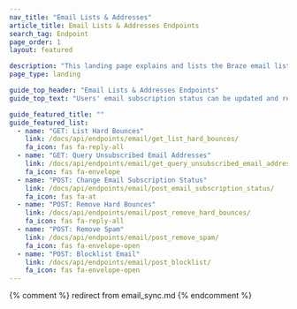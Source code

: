 ```yaml
---
nav_title: "Email Lists & Addresses"
article_title: Email Lists & Addresses Endpoints
search_tag: Endpoint
page_order: 1
layout: featured

description: "This landing page explains and lists the Braze email lists and addresses endpoints."
page_type: landing

guide_top_header: "Email Lists & Addresses Endpoints"
guide_top_text: "Users' email subscription status can be updated and retrieved via Braze using a RESTful API. You can use the API to set up bi-directional sync between Braze and other email systems or your own database."

guide_featured_title: ""
guide_featured_list:
  - name: "GET: List Hard Bounces"
    link: /docs/api/endpoints/email/get_list_hard_bounces/
    fa_icon: fas fa-reply-all
  - name: "GET: Query Unsubscribed Email Addresses"
    link: /docs/api/endpoints/email/get_query_unsubscribed_email_addresses/
    fa_icon: fas fa-envelope
  - name: "POST: Change Email Subscription Status"
    link: /docs/api/endpoints/email/post_email_subscription_status/
    fa_icon: fas fa-at
  - name: "POST: Remove Hard Bounces"
    link: /docs/api/endpoints/email/post_remove_hard_bounces/
    fa_icon: fas fa-reply-all
  - name: "POST: Remove Spam"
    link: /docs/api/endpoints/email/post_remove_spam/
    fa_icon: fas fa-envelope-open
  - name: "POST: Blocklist Email"
    link: /docs/api/endpoints/email/post_blocklist/
    fa_icon: fas fa-envelope-open
---
```

{% comment %}
redirect from email_sync.md
{% endcomment %}
